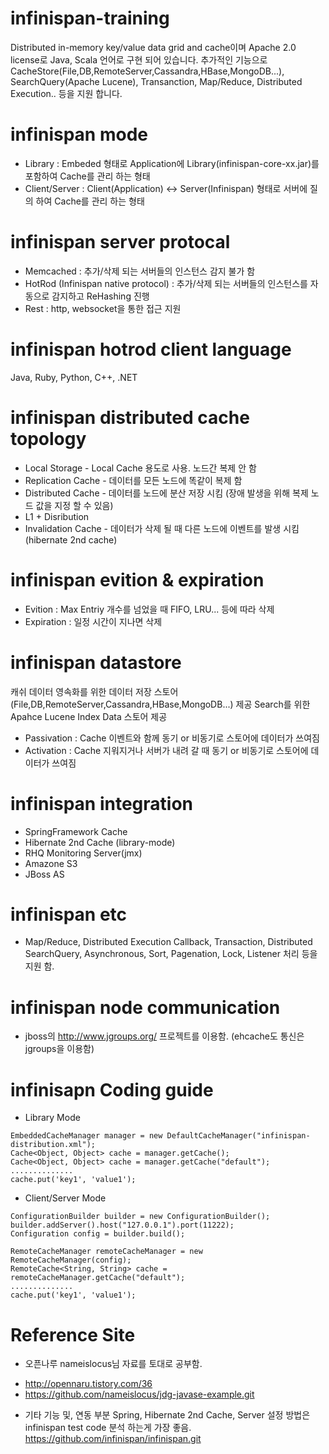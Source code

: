 infinispan-training
===================
Distributed in-memory key/value data grid and cache이며 Apache 2.0 license로 Java, Scala 언어로 구현 되어 있습니다.
추가적인 기능으로 CacheStore(File,DB,RemoteServer,Cassandra,HBase,MongoDB...), SearchQuery(Apache Lucene), Transanction, Map/Reduce, Distributed Execution.. 등을 지원 합니다.

# infinispan mode
* Library : Embeded 형태로 Application에 Library(infinispan-core-xx.jar)를 포함하여 Cache를 관리 하는 형태
* Client/Server : Client(Application) <-> Server(Infinispan) 형태로 서버에 질의 하여 Cache를 관리 하는 형태

# infinispan server protocal
* Memcached : 추가/삭제 되는 서버들의 인스턴스 감지 불가 함
* HotRod (Infinispan native protocol) : 추가/삭제 되는 서버들의 인스턴스를 자동으로 감지하고 ReHashing 진행
* Rest : http, websocket을 통한 접근 지원 
 
# infinispan hotrod client language
Java, Ruby, Python, C++, .NET

# infinispan distributed cache topology
* Local Storage - Local Cache 용도로 사용. 노드간 복제 안 함
* Replication Cache  - 데이터를 모든 노드에 똑같이 복제 함
* Distributed Cache - 데이터를 노드에 분산 저장 시킴 (장애 발생을 위해 복제 노드 값을 지정 할 수 있음)
* L1 + Disribution
* Invalidation Cache - 데이터가 삭제 될 때 다른 노드에 이벤트를 발생 시킴 (hibernate 2nd cache)

# infinispan evition & expiration
* Evition : Max Entriy 개수를 넘었을 때 FIFO, LRU... 등에 따라 삭제
* Expiration : 일정 시간이 지나면 삭제

# infinispan datastore
캐쉬 데이터 영속화를 위한 데이터 저장 스토어(File,DB,RemoteServer,Cassandra,HBase,MongoDB...) 제공
Search를 위한 Apahce Lucene Index Data 스토어 제공
* Passivation : Cache 이벤트와 함께 동기 or 비동기로 스토어에 데이터가 쓰여짐
* Activation : Cache 지워지거나 서버가 내려 갈 때 동기 or 비동기로 스토어에 데이터가 쓰여짐

# infinispan integration
* SpringFramework Cache
* Hibernate 2nd Cache (library-mode)
* RHQ Monitoring Server(jmx)
* Amazone S3
* JBoss AS

# infinispan etc
* Map/Reduce, Distributed Execution Callback, Transaction, Distributed SearchQuery, Asynchronous, Sort, Pagenation, Lock, Listener 처리 등을 지원 함.
 
# infinispan node communication
* jboss의 http://www.jgroups.org/ 프로젝트를 이용함. (ehcache도 통신은 jgroups을 이용함)
 
# infinisapn Coding guide
* Library Mode
```
EmbeddedCacheManager manager = new DefaultCacheManager("infinispan-distribution.xml");
Cache<Object, Object> cache = manager.getCache();
Cache<Object, Object> cache = manager.getCache("default");
..............
cache.put('key1', 'value1');
```
* Client/Server Mode
```
ConfigurationBuilder builder = new ConfigurationBuilder();
builder.addServer().host("127.0.0.1").port(11222);
Configuration config = builder.build();

RemoteCacheManager remoteCacheManager = new RemoteCacheManager(config);
RemoteCache<String, String> cache = remoteCacheManager.getCache("default");
..............
cache.put('key1', 'value1');
```
# Reference Site
* 오픈나루 nameislocus님 자료를 토대로 공부함.
- http://opennaru.tistory.com/36
- https://github.com/nameislocus/jdg-javase-example.git
* 기타 기능 및, 연동 부분 Spring, Hibernate 2nd Cache, Server 설정 방법은 infinispan test code 분석 하는게 가장 좋음.
https://github.com/infinispan/infinispan.git




 











